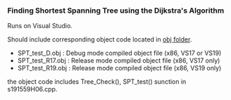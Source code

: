 ### Finding Shortest Spanning Tree using  the Dijkstra's Algorithm

Runs on Visual Studio.

Should include corresponding object code located in [obj folder](/PHW06/obj).

- SPT_test_D.obj     : Debug mode compiled object file (x86, VS17 or VS19)
- SPT_test_R17.obj : Release mode compiled object file (x86, VS17 only)
- SPT_test_R19.obj : Release mode compiled object file (x86, VS19 only)

the object code includes Tree_Check(), SPT_test() sunction in s191559H06.cpp. 

